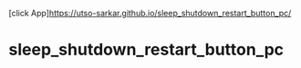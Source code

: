 
[click App]https://utso-sarkar.github.io/sleep_shutdown_restart_button_pc/
# sleep_shutdown_restart_button_pc
